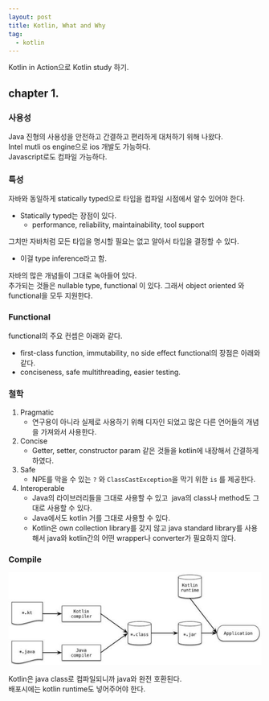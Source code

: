 ```yaml
---
layout: post
title: Kotlin, What and Why
tag:
  - kotlin
---
```


Kotlin in Action으로 Kotlin study 하기.  

## chapter 1.


### 사용성
Java 진형의 사용성을 안전하고 간결하고 편리하게 대처하기 위해 나왔다.  
Intel mutli os engine으로 ios 개발도 가능하다.  
Javascript로도 컴파일 가능하다.  

### 특성
자바와 동일하게 statically typed으로 타입을 컴파일 시점에서 알수 있어야 한다.  
- Statically typed는 장점이 있다.
    - performance, reliability, maintainability, tool support  

그치만 자바처럼 모든 타입을 명시할 필요는 없고 알아서 타입을 결정할 수 있다.  
- 이걸 type inference라고 함.  

자바의 많은 개념들이 그대로 녹아들어 있다.  
추가되는 것들은 nullable type, functional 이 있다.
그래서 object oriented 와 functional을 모두 지원한다.  

### Functional

functional의 주요 컨셉은 아래와 같다.
- first-class function, immutability, no side effect
functional의 장점은 아래와 같다.
- conciseness, safe multithreading, easier testing. 

### 철학

1. Pragmatic
   - 연구용이 아니라 실제로 사용하기 위해 디자인 되었고 많은 다른 언어들의 개념을 가져와서 사용한다.
2. Concise
   - Getter, setter, constructor param 같은 것들을 kotlin에 내장해서 간결하게 하였다.
3. Safe
   - NPE를 막을 수 있는 `?` 와 `ClassCastException`을 막기 위한 `is` 를 제공한다.
4. Interoperable
   - Java의 라이브러리들을 그대로 사용할 수 있고  java의 class나 method도 그대로 사용할 수 있다.
   - Java에서도 kotlin 거를 그대로 사용할 수 있다.
   - Kotlin은 own collection library를 갖지 않고 java standard library를 사용해서 java와 kotlin간의 어떤 wrapper나 converter가 필요하지 않다. 

### Compile

![kotlin-compile](/images/post/kotlin_in_action/1_1.jpg)

Kotlin은 java class로 컴파일되니까 java와 완전 호환된다.  
배포시에는 kotlin runtime도 넣어주어야 한다.